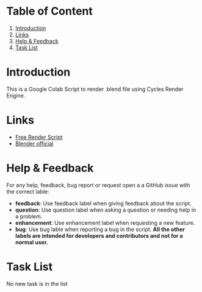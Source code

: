 # Table of Content
  1. [Introduction](www.google.com)
  2. [Links](www.google.com)
  3. [Help & Feedback](www.google.com)
  4. [Task List](www.google.com)

# Introduction
This is a Google Colab Script to render .blend file using Cycles Render Engine.

# Links
* [Free Render Script]()
* [Blender official](https://www.blender.org)

# Help & Feedback 
For any help, feedback, bug report or request open a a GitHub issue with the correct lable:
* **feedback**: Use feedback label when giving feedback about the script.
* **question**: Use question label when asking a question or needing help in a problem.
* **enhancement**: Use enhancement label when requesting a new feature.
* **bug**: Use bug lable when reporting a bug in the script.
**All the other labels are intended for developers and contributors and not for a normal user.**

# Task List
No new task is in the list

 

